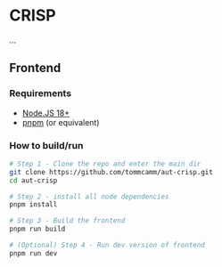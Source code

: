# CRISP

...

## Frontend

### Requirements

- [Node.JS 18+](https://nodejs.org/en/download)
- [pnpm](https://pnpm.io/) (or equivalent)

### How to build/run

```bash
# Step 1 - Clone the repo and enter the main dir
git clone https://github.com/tommcamm/aut-crisp.git
cd aut-crisp

# Step 2 - install all node dependencies
pnpm install

# Step 3 - Build the frontend
pnpm run build

# (Optional) Step 4 - Run dev version of frontend
pnpm run dev
```